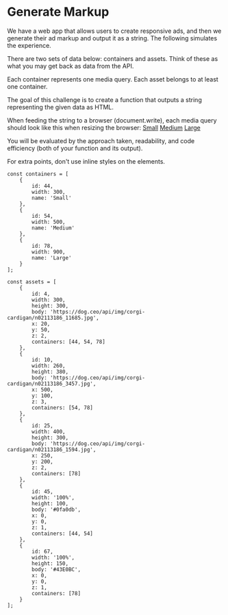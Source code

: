 Generate Markup
==========================================
We have a web app that allows users to create responsive ads, and then we generate their ad markup and output it as a string. The following simulates the experience.

There are two sets of data below: containers and assets. Think of these as what you may get back as data from the API.

Each container represents one media query. Each asset belongs to at least one container.

The goal of this challenge is to create a function that outputs a string representing the given data as HTML.

When feeding the string to a browser (document.write), each media query should look like this when resizing the browser:
[Small](https://s3.amazonaws.com/gumgum-content-dev/interviews-js/ab-challenge-breakpoint-1.png)
[Medium](https://s3.amazonaws.com/gumgum-content-dev/interviews-js/ab-challenge-breakpoint-2.png)
[Large](https://s3.amazonaws.com/gumgum-content-dev/interviews-js/ab-challenge-breakpoint-3.png)

You will be evaluated by the approach taken, readability, and code efficiency (both of your function and its output).

For extra points, don't use inline styles on the elements.

```
const containers = [
    {
        id: 44,
        width: 300,
        name: 'Small'
    },
    {
        id: 54,
        width: 500,
        name: 'Medium'
    },
    {
        id: 78,
        width: 900,
        name: 'Large'
    }
];

const assets = [
    {
        id: 4,
        width: 300,
        height: 300,
        body: 'https://dog.ceo/api/img/corgi-cardigan/n02113186_11685.jpg',
        x: 20,
        y: 50,
        z: 2,
        containers: [44, 54, 78]
    },
    {
        id: 10,
        width: 260,
        height: 380,
        body: 'https://dog.ceo/api/img/corgi-cardigan/n02113186_3457.jpg',
        x: 500,
        y: 100,
        z: 3,
        containers: [54, 78]
    },
    {
        id: 25,
        width: 400,
        height: 300,
        body: 'https://dog.ceo/api/img/corgi-cardigan/n02113186_1594.jpg',
        x: 250,
        y: 200,
        z: 2,
        containers: [78]
    },
    {
        id: 45,
        width: '100%',
        height: 100,
        body: '#0fa0db',
        x: 0,
        y: 0,
        z: 1,
        containers: [44, 54]
    },
    {
        id: 67,
        width: '100%',
        height: 150,
        body: '#43E0BC',
        x: 0,
        y: 0,
        z: 1,
        containers: [78]
    }
];
```
